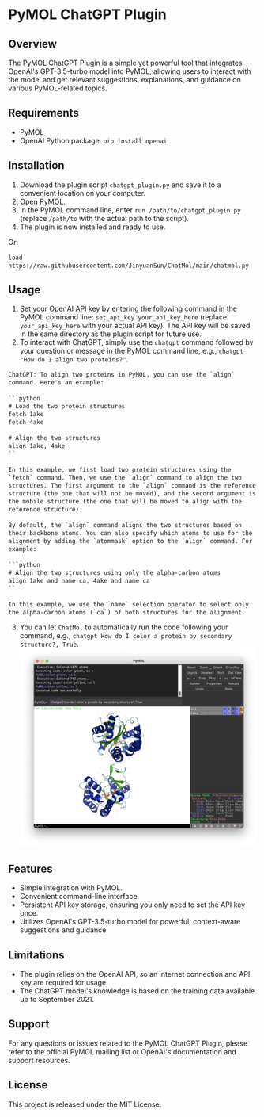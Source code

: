 # PyMOL ChatGPT Plugin
<!-- ![img](./assets/img.png) -->
## Overview
The PyMOL ChatGPT Plugin is a simple yet powerful tool that integrates OpenAI's GPT-3.5-turbo model into PyMOL, allowing users to interact with the model and get relevant suggestions, explanations, and guidance on various PyMOL-related topics.

## Requirements
- PyMOL
- OpenAI Python package: `pip install openai`
## Installation
1. Download the plugin script `chatgpt_plugin.py` and save it to a convenient location on your computer.
2. Open PyMOL.
3. In the PyMOL command line, enter `run /path/to/chatgpt_plugin.py` (replace `/path/to` with the actual path to the script).
4. The plugin is now installed and ready to use.

Or:

```
load https://raw.githubusercontent.com/JinyuanSun/ChatMol/main/chatmol.py
```

## Usage
1. Set your OpenAI API key by entering the following command in the PyMOL command line: `set_api_key your_api_key_here` (replace `your_api_key_here` with your actual API key). The API key will be saved in the same directory as the plugin script for future use.
2. To interact with ChatGPT, simply use the `chatgpt` command followed by your question or message in the PyMOL command line, e.g., `chatgpt "How do I align two proteins?"`.
```text
ChatGPT: To align two proteins in PyMOL, you can use the `align` command. Here's an example: 
 
```python
# Load the two protein structures
fetch 1ake
fetch 4ake
 
# Align the two structures
align 1ake, 4ake
``
 
In this example, we first load two protein structures using the `fetch` command. Then, we use the `align` command to align the two structures. The first argument to the `align` command is the reference structure (the one that will not be moved), and the second argument is the mobile structure (the one that will be moved to align with the reference structure). 
 
By default, the `align` command aligns the two structures based on their backbone atoms. You can also specify which atoms to use for the alignment by adding the `atommask` option to the `align` command. For example:
 
```python
# Align the two structures using only the alpha-carbon atoms
align 1ake and name ca, 4ake and name ca
``
 
In this example, we use the `name` selection operator to select only the alpha-carbon atoms (`ca`) of both structures for the alignment.
```
3. You can let `ChatMol` to automatically run the code following your command, e.g., `chatgpt How do I color a protein by secondary structure?, True`.
![img](./assets/img2.png)
## Features
- Simple integration with PyMOL.
- Convenient command-line interface.
- Persistent API key storage, ensuring you only need to set the API key once.
- Utilizes OpenAI's GPT-3.5-turbo model for powerful, context-aware suggestions and guidance.
## Limitations
- The plugin relies on the OpenAI API, so an internet connection and API key are required for usage.
- The ChatGPT model's knowledge is based on the training data available up to September 2021.
## Support
For any questions or issues related to the PyMOL ChatGPT Plugin, please refer to the official PyMOL mailing list or OpenAI's documentation and support resources.

## License
This project is released under the MIT License.
